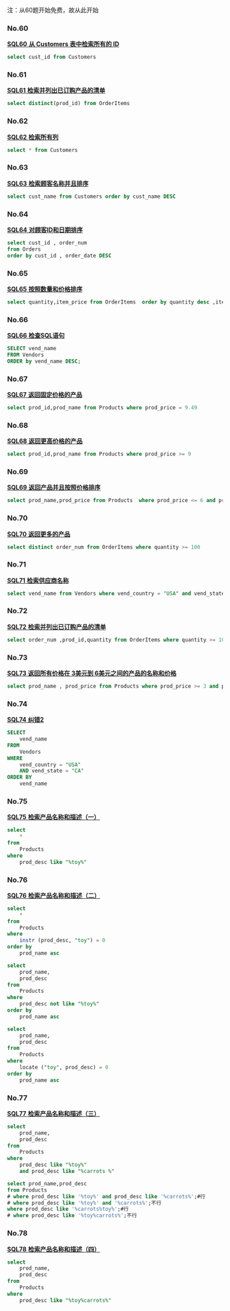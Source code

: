 注：从60题开始免费，故从此开始

### No.60

[**SQL60** **从 Customers 表中检索所有的 ID**](https://www.nowcoder.com/practice/009199576d094b56807a8368058841ee)

```sql
select cust_id from Customers
```

### No.61

[**SQL61** **检索并列出已订购产品的清单**](https://www.nowcoder.com/practice/9e4741b77f4244149a069883bc0d23be)

```sql
select distinct(prod_id) from OrderItems
```

### No.62

[**SQL62** **检索所有列**](https://www.nowcoder.com/practice/cf0e3919ba8e4fa2ba19ea09df7fb756)

```sql
select * from Customers 
```

### No.63

[**SQL63** **检索顾客名称并且排序**](https://www.nowcoder.com/practice/6cfabb1b49554c4c8d8f9977bf6a3a5d)

```sql
select cust_name from Customers order by cust_name DESC
```

### No.64

[**SQL64** **对顾客ID和日期排序**](https://www.nowcoder.com/practice/fa4eb4880d124a4ead7a9b025fe75b70)

```sql
select cust_id , order_num
from Orders
order by cust_id , order_date DESC
```

### No.65

[**SQL65** **按照数量和价格排序**](https://www.nowcoder.com/practice/bd05a6684e534bd1bf2d9ebbda475333)

```sql
select quantity,item_price from OrderItems  order by quantity desc ,item_price desc 
```

### No.66

[**SQL66** **检查SQL语句**](https://www.nowcoder.com/practice/ba2d42708239429e870fa80db81c07da)

```sql
SELECT vend_name
FROM Vendors 
ORDER by vend_name DESC;
```

### No.67

[**SQL67** **返回固定价格的产品**](https://www.nowcoder.com/practice/9949bfb933614abe8bd2bc26c129843e)

```sql
select prod_id,prod_name from Products where prod_price = 9.49
```

### No.68

[**SQL68** **返回更高价格的产品**](https://www.nowcoder.com/practice/f6153be7485448cdb444279dcc105cb8)

```sql
select prod_id,prod_name from Products where prod_price >= 9
```

### No.69

[**SQL69** **返回产品并且按照价格排序**](https://www.nowcoder.com/practice/560c94bf434e4e77911982e2d7ca0abb)

```sql
select prod_name,prod_price from Products  where prod_price <= 6 and prod_price >= 3 order by prod_price
```

### No.70

[**SQL70** **返回更多的产品**](https://www.nowcoder.com/practice/dc91b7d2de3c4603a55995e83210f605)

```sql
select distinct order_num from OrderItems where quantity >= 100
```

### No.71

[**SQL71** **检索供应商名称**](https://www.nowcoder.com/practice/c4d520ed6a264ad3900eff95e4195d59)

```sql
select vend_name from Vendors where vend_country = "USA" and vend_state = "CA"
```

### No.72

[**SQL72** **检索并列出已订购产品的清单**](https://www.nowcoder.com/practice/674d99a46a96494d8267ae4d162ed459)

```sql
select order_num ,prod_id,quantity from OrderItems where quantity >= 100 order by prod_id,quantity DESC
```

### No.73

[**SQL73** **返回所有价格在 3美元到 6美元之间的产品的名称和价格**](https://www.nowcoder.com/practice/e4268b4e044e4b94875c238098d98cf8)

```sql
select prod_name , prod_price from Products where prod_price >= 3 and prod_price <= 6 order by prod_price
```

### No.74

[**SQL74** **纠错2**](https://www.nowcoder.com/practice/ec773e81e8084d70bc62fd9012eabae5)

```sql
SELECT
    vend_name
FROM
    Vendors
WHERE
    vend_country = "USA"
    AND vend_state = "CA"
ORDER BY
    vend_name
```

### No.75

[**SQL75** **检索产品名称和描述（一）**](https://www.nowcoder.com/practice/47e8101cb2b447038effcf5159e6aa7f)

```sql
select
    *
from
    Products
where
    prod_desc like "%toy%"
```

### No.76

[**SQL76** **检索产品名称和描述（二）**](https://www.nowcoder.com/practice/669913837a7648f9aa0caaf6a88c834f)

```sql
select
    *
from
    Products
where
    instr (prod_desc, "toy") = 0
order by
    prod_name asc
```

```sql
select
    prod_name,
    prod_desc
from
    Products
where
    prod_desc not like "%toy%"
order by
    prod_name asc
```

```sql
select
    prod_name,
    prod_desc
from
    Products
where
    locate ("toy", prod_desc) = 0
order by
    prod_name asc
```

### No.77

[**SQL77** **检索产品名称和描述（三）**](https://www.nowcoder.com/practice/4302920bc3da44169a3ac458eb549d01)

```sql
select
    prod_name,
    prod_desc
from
    Products
where
    prod_desc like "%toy%"
    and prod_desc like "%carrots %"
```

```sql
select prod_name,prod_desc
from Products
# where prod_desc like '%toy%' and prod_desc like '%carrots%';#行
# where prod_desc like '%toy%' and '%carrots%';不行
where prod_desc like '%carrots%toy%';#行
# where prod_desc like '%toy%carrots%';不行
```

### No.78

[**SQL78** **检索产品名称和描述（四）**](https://www.nowcoder.com/practice/a9099944fa9c4cf0b7e406f22ee8c9a0)

```sql
select
    prod_name,
    prod_desc
from
    Products
where
    prod_desc like "%toy%carrots%"
```

